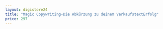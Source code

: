 ```yaml
---
layout: digistore24
title: "Magic Copywriting-Die Abkürzung zu deinem VerkaufstextErfolg"
price: 297
---
```

